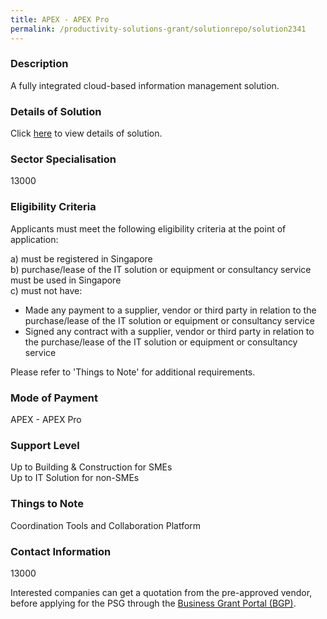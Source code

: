 ```yaml
---
title: APEX - APEX Pro
permalink: /productivity-solutions-grant/solutionrepo/solution2341
---
```


### Description

A fully integrated cloud-based information management solution.

### Details of Solution

Click <a href='SIACAD Pte Ltd' target='_blank' rel='noopener'>here</a> to view details of solution.

### Sector Specialisation

 13000 

### Eligibility Criteria

Applicants must meet the following eligibility criteria at the point of application:

a) must be registered in Singapore <br>
b) purchase/lease of the IT solution or equipment or consultancy service must be used in Singapore <br>
c) must not have:
- Made any payment to a supplier, vendor or third party in relation to the purchase/lease of the IT solution or equipment or consultancy service
- Signed any contract with a supplier, vendor or third party in relation to the purchase/lease of the IT solution or equipment or consultancy service

Please refer to 'Things to Note' for additional requirements.

### Mode of Payment
APEX - APEX Pro

### Support Level
Up to Building & Construction for SMEs <br>
Up to IT Solution for non-SMEs

### Things to Note
Coordination Tools and Collaboration Platform

### Contact Information
13000

Interested companies can get a quotation from the pre-approved vendor, before applying for the PSG through the <a target='_blank' rel='noopener' href='https://www.businessgrants.gov.sg/'>Business Grant Portal (BGP)</a>.

